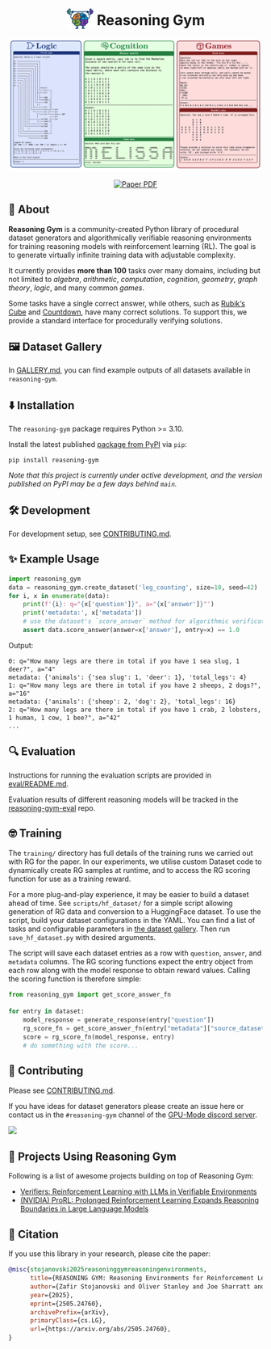 <p align="center">
    <!-- title -->
    <h1 align="center"><img src="https://github.com/open-thought/reasoning-gym/blob/main/assets/icon.png" alt="Reasoning Gym Logo" style="vertical-align: bottom;" width="54px" height="40px"> Reasoning Gym</h1>
    <!-- teaser -->
    <p align="center">
        <img src="https://github.com/open-thought/reasoning-gym/blob/main/assets/examples.png" width="800px">
    </p>
    <!-- badges -->
    <p align="center">
        <a href="https://arxiv.org/abs/2505.24760">
            <img src="https://img.shields.io/badge/arXiv-2505.24760-b31b1b.svg?style=for-the-badge" alt="Paper PDF">
        </a>
    </p>
</p>


## 🧠 About

**Reasoning Gym** is a community-created Python library of procedural dataset generators and algorithmically verifiable reasoning environments for training reasoning models with reinforcement learning (RL). The goal is to generate virtually infinite training data with adjustable complexity.

It currently provides **more than 100** tasks over many domains, including but not limited to _algebra_, _arithmetic_, _computation_, _cognition_, _geometry_, _graph theory_, _logic_, and many common _games_.

Some tasks have a single correct answer, while others, such as [Rubik‘s Cube](https://en.wikipedia.org/wiki/Rubik%27s_Cube) and [Countdown](<https://en.wikipedia.org/wiki/Countdown_(game_show)#Numbers_Round>), have many correct solutions. To support this, we provide a standard interface for procedurally verifying solutions.

## 🖼️ Dataset Gallery

In [GALLERY.md](https://github.com/open-thought/reasoning-gym/blob/main/GALLERY.md), you can find example outputs of all datasets available in `reasoning-gym`.

## ⬇️ Installation

The `reasoning-gym` package requires Python >= 3.10.

Install the latest published [package from PyPI](https://pypi.org/project/reasoning-gym/) via `pip`:

```
pip install reasoning-gym
```

_Note that this project is currently under active development, and the version published on PyPI may be a few days behind `main`._

## 🛠️ Development

For development setup, see [CONTRIBUTING.md](CONTRIBUTING.md#development-setup).

## ✨ Example Usage

```python
import reasoning_gym
data = reasoning_gym.create_dataset('leg_counting', size=10, seed=42)
for i, x in enumerate(data):
    print(f'{i}: q="{x['question']}", a="{x['answer']}"')
    print('metadata:', x['metadata'])
    # use the dataset's `score_answer` method for algorithmic verification
    assert data.score_answer(answer=x['answer'], entry=x) == 1.0
```

Output:

```
0: q="How many legs are there in total if you have 1 sea slug, 1 deer?", a="4"
metadata: {'animals': {'sea slug': 1, 'deer': 1}, 'total_legs': 4}
1: q="How many legs are there in total if you have 2 sheeps, 2 dogs?", a="16"
metadata: {'animals': {'sheep': 2, 'dog': 2}, 'total_legs': 16}
2: q="How many legs are there in total if you have 1 crab, 2 lobsters, 1 human, 1 cow, 1 bee?", a="42"
...
```

## 🔍 Evaluation

Instructions for running the evaluation scripts are provided in [eval/README.md](https://github.com/open-thought/reasoning-gym/blob/main/eval/README.md).

Evaluation results of different reasoning models will be tracked in the [reasoning-gym-eval](https://github.com/open-thought/reasoning-gym-eval) repo.

## 🤓 Training

The `training/` directory has full details of the training runs we carried out with RG for the paper. In our experiments, we utilise custom Dataset code to dynamically create RG samples at runtime, and to access the RG scoring function for use as a training reward.

For a more plug-and-play experience, it may be easier to build a dataset ahead of time. See `scripts/hf_dataset/` for a simple script allowing generation of RG data and conversion to a HuggingFace dataset. To use the script, build your dataset configurations in the YAML. You can find a list of tasks and configurable parameters in [the dataset gallery](GALLERY.md). Then run `save_hf_dataset.py` with desired arguments.

The script will save each dataset entries as a row with `question`, `answer`, and `metadata` columns. The RG scoring functions expect the entry object from each row along with the model response to obtain reward values. Calling the scoring function is therefore simple:

```python
from reasoning_gym import get_score_answer_fn

for entry in dataset:
    model_response = generate_response(entry["question"])
    rg_score_fn = get_score_answer_fn(entry["metadata"]["source_dataset"])
    score = rg_score_fn(model_response, entry)
    # do something with the score...
```

## 👷 Contributing

Please see [CONTRIBUTING.md](CONTRIBUTING.md).

If you have ideas for dataset generators please create an issue here or contact us in the `#reasoning-gym` channel of the [GPU-Mode discord server](https://discord.gg/gpumode).

[![](https://dcbadge.limes.pink/api/server/gpumode?style=flat)](https://discord.gg/gpumode)


## 🚀 Projects Using Reasoning Gym

Following is a list of awesome projects building on top of Reasoning Gym:
- [Verifiers: Reinforcement Learning with LLMs in Verifiable Environments](https://github.com/willccbb/verifiers)
- [(NVIDIA) ProRL: Prolonged Reinforcement Learning Expands Reasoning Boundaries in Large Language Models](https://arxiv.org/abs/2505.24864)

## 📝 Citation

If you use this library in your research, please cite the paper:

```bibtex
@misc{stojanovski2025reasoninggymreasoningenvironments,
      title={REASONING GYM: Reasoning Environments for Reinforcement Learning with Verifiable Rewards},
      author={Zafir Stojanovski and Oliver Stanley and Joe Sharratt and Richard Jones and Abdulhakeem Adefioye and Jean Kaddour and Andreas Köpf},
      year={2025},
      eprint={2505.24760},
      archivePrefix={arXiv},
      primaryClass={cs.LG},
      url={https://arxiv.org/abs/2505.24760},
}
```
